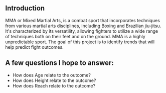 ## Introduction

MMA or Mixed Martial Arts, is a combat sport that incorporates techniques from various martial arts disciplines, including Boxing and Brazilian jiu-jitsu. It's characterized by its versatility, allowing fighters to utilize a wide range of techniques both on their feet and on the ground.
MMA is a highly unpredictable sport. The goal of this project is to identify trends that will help predict fight outcomes.

## A few questions I hope to answer:
- How does Age relate to the outcome?
- How does Height relate to the outcome?
- How does Reach relate to the outcome?
